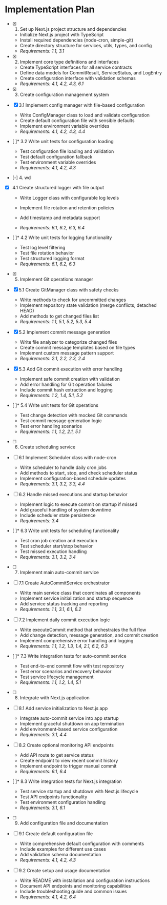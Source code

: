 # Implementation Plan

- [x] 1. Set up Next.js project structure and dependencies

  - Initialize Next.js project with TypeScript
  - Install required dependencies (node-cron, simple-git)
  - Create directory structure for services, utils, types, and config
  - _Requirements: 1.1, 3.1_

- [x] 2. Implement core type definitions and interfaces

  - Create TypeScript interfaces for all service contracts
  - Define data models for CommitResult, ServiceStatus, and LogEntry
  - Create configuration interface with validation schemas
  - _Requirements: 4.1, 4.2, 4.3, 6.1_

- [x] 3. Create configuration management system

- [x] 3.1 Implement config manager with file-based configuration

  - Write ConfigManager class to load and validate configuration
  - Create default configuration file with sensible defaults
  - Implement environment variable overrides
  - _Requirements: 4.1, 4.2, 4.3, 4.4_

- [ ]\* 3.2 Write unit tests for configuration loading

  - Test configuration file loading and validation
  - Test default configuration fallback
  - Test environment variable overrides
  - _Requirements: 4.1, 4.2, 4.3_

- [-] 4. wd

- [x] 4.1 Create structured logger with file output

  - Write Logger class with configurable log levels

  - Implement file rotation and retention policies
  - Add timestamp and metadata support
  - _Requirements: 6.1, 6.2, 6.3, 6.4_

- [ ]\* 4.2 Write unit tests for logging functionality

  - Test log level filtering
  - Test file rotation behavior
  - Test structured logging format
  - _Requirements: 6.1, 6.2, 6.3_

- [x] 5. Implement Git operations manager


- [x] 5.1 Create GitManager class with safety checks

  - Write methods to check for uncommitted changes
  - Implement repository state validation (merge conflicts, detached HEAD)
  - Add methods to get changed files list
  - _Requirements: 1.1, 5.1, 5.2, 5.3, 5.4_

- [x] 5.2 Implement commit message generation

  - Write file analyzer to categorize changed files
  - Create commit message templates based on file types
  - Implement custom message pattern support
  - _Requirements: 2.1, 2.2, 2.3, 2.4_

- [x] 5.3 Add Git commit execution with error handling

  - Implement safe commit creation with validation
  - Add error handling for Git operation failures
  - Include commit hash extraction and logging
  - _Requirements: 1.2, 1.4, 5.1, 5.2_

- [ ]\* 5.4 Write unit tests for Git operations

  - Test change detection with mocked Git commands
  - Test commit message generation logic
  - Test error handling scenarios
  - _Requirements: 1.1, 1.2, 2.1, 5.1_

- [ ] 6. Create scheduling service
- [ ] 6.1 Implement Scheduler class with node-cron

  - Write scheduler to handle daily cron jobs
  - Add methods to start, stop, and check scheduler status
  - Implement configuration-based schedule updates
  - _Requirements: 3.1, 3.2, 3.3, 4.4_

- [ ] 6.2 Handle missed executions and startup behavior

  - Implement logic to execute commit on startup if missed
  - Add graceful handling of system downtime
  - Include scheduler state persistence
  - _Requirements: 3.4_

- [ ]\* 6.3 Write unit tests for scheduling functionality

  - Test cron job creation and execution
  - Test scheduler start/stop behavior
  - Test missed execution handling
  - _Requirements: 3.1, 3.2, 3.4_

- [ ] 7. Implement main auto-commit service
- [ ] 7.1 Create AutoCommitService orchestrator

  - Write main service class that coordinates all components
  - Implement service initialization and startup sequence
  - Add service status tracking and reporting
  - _Requirements: 1.1, 3.1, 6.1, 6.2_

- [ ] 7.2 Implement daily commit execution logic

  - Write executeCommit method that orchestrates the full flow
  - Add change detection, message generation, and commit creation
  - Implement comprehensive error handling and logging
  - _Requirements: 1.1, 1.2, 1.3, 1.4, 2.1, 6.2, 6.3_

- [ ]\* 7.3 Write integration tests for auto-commit service

  - Test end-to-end commit flow with test repository
  - Test error scenarios and recovery behavior
  - Test service lifecycle management
  - _Requirements: 1.1, 1.2, 1.4, 5.1_

- [ ] 8. Integrate with Next.js application
- [ ] 8.1 Add service initialization to Next.js app

  - Integrate auto-commit service into app startup
  - Implement graceful shutdown on app termination
  - Add environment-based service configuration
  - _Requirements: 3.1, 4.4_

- [ ] 8.2 Create optional monitoring API endpoints

  - Add API route to get service status
  - Create endpoint to view recent commit history
  - Implement endpoint to trigger manual commit
  - _Requirements: 6.1, 6.4_

- [ ]\* 8.3 Write integration tests for Next.js integration

  - Test service startup and shutdown with Next.js lifecycle
  - Test API endpoints functionality
  - Test environment configuration handling
  - _Requirements: 3.1, 6.1_

- [ ] 9. Add configuration file and documentation
- [ ] 9.1 Create default configuration file

  - Write comprehensive default configuration with comments
  - Include examples for different use cases
  - Add validation schema documentation
  - _Requirements: 4.1, 4.2, 4.3_

- [ ] 9.2 Create setup and usage documentation
  - Write README with installation and configuration instructions
  - Document API endpoints and monitoring capabilities
  - Include troubleshooting guide and common issues
  - _Requirements: 4.1, 4.2, 6.4_
